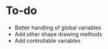 To-do
=====

* Better handling of global variables
* Add other shape drawing methods
* Add controllable variables